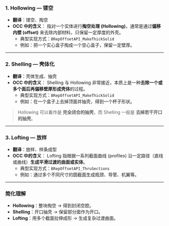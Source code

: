 ### **1. Hollowing — 镂空**

- **翻译**：镂空、掏空
- **OCC 中的含义**：
   指对一个实体进行**掏空处理 (Hollowing)**，通常是通过**偏移内壁 (offset)** 来去除内部材料，只保留一定厚度的外壳。
  - 典型实现方式：`BRepOffsetAPI_MakeThickSolid`
  - 例如：把一个实心盒子掏成一个空心盒子，保留一定壁厚。

------

### **2. Shelling — 壳体化**

- **翻译**：壳体生成、抽壳
- **OCC 中的含义**：
   Shelling 与 Hollowing 非常接近，本质上是一种**去除一个或多个面后再偏移壁厚形成壳体**的过程。
  - 典型实现方式：`BRepOffsetAPI_MakeThickSolid`
  - 例如：在一个盒子上去掉顶面并抽壳，得到一个杯子形状。

> Hollowing 可以看作是 **完全闭合的抽壳**，而 Shelling 一般是 **去掉若干开口的抽壳**。

------

### **3. Lofting — 放样**

- **翻译**：放样、样条成型
- **OCC 中的含义**：
   Lofting 指根据一系列截面曲线 (profiles) 沿一定路径（直线或曲线）**生成平滑过渡的曲面或实体**。
  - 典型实现方式：`BRepOffsetAPI_ThruSections`
  - 例如：通过多个不同尺寸的圆截面生成瓶颈、导管、机翼等。

------

### **简化理解**

- **Hollowing**：整块掏空 → 得到封闭空腔。
- **Shelling**：开口抽壳 → 保留部分面作为开口。
- **Lofting**：用多个截面拉伸成形 → 生成复杂过渡曲面。

